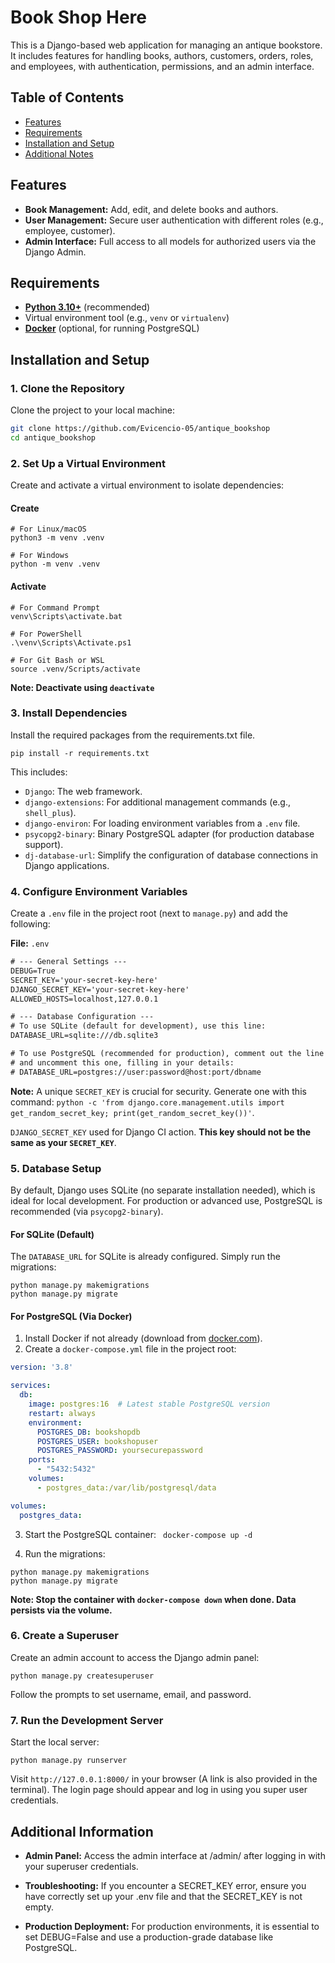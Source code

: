 # Book Shop Here

This is a Django-based web application for managing an antique bookstore. It includes features for handling books, authors, customers, orders, roles, and employees, with authentication, permissions, and an admin interface.

## Table of Contents
- [Features](#features)
- [Requirements](#requirements)
- [Installation and Setup](#installation-and-setup)
- [Additional Notes](#additional-information)

## Features

- **Book Management:** Add, edit, and delete books and authors.
- **User Management:** Secure user authentication with different roles (e.g., employee, customer).
- **Admin Interface:** Full access to all models for authorized users via the Django Admin.

## Requirements

- [**Python 3.10+**](https://www.python.org/downloads/) (recommended)
- Virtual environment tool (e.g., `venv` or `virtualenv`)
- [**Docker**](https://www.docker.com/get-started) (optional, for running PostgreSQL)

## Installation and Setup

### 1. Clone the Repository
Clone the project to your local machine:
```bash
git clone https://github.com/Evicencio-05/antique_bookshop
cd antique_bookshop
```

### 2. Set Up a Virtual Environment
Create and activate a virtual environment to isolate dependencies:

#### Create
```
# For Linux/macOS
python3 -m venv .venv

# For Windows
python -m venv .venv
```

#### Activate
```
# For Command Prompt 
venv\Scripts\activate.bat

# For PowerShell
.\venv\Scripts\Activate.ps1

# For Git Bash or WSL 
source .venv/Scripts/activate
```
**Note: Deactivate using `deactivate`**

### 3. Install Dependencies 
Install the required packages from the requirements.txt file.
```
pip install -r requirements.txt
```

This includes:
- `Django`: The web framework.
- `django-extensions`: For additional management commands (e.g., `shell_plus`).
- `django-environ`: For loading environment variables from a `.env` file.
- `psycopg2-binary`: Binary PostgreSQL adapter (for production database support).
- `dj-database-url`: Simplify the configuration of database connections in Django applications.

### 4. Configure Environment Variables

Create a `.env` file in the project root (next to `manage.py`) and add the following: 

**File:** `.env`
```txt
# --- General Settings ---
DEBUG=True
SECRET_KEY='your-secret-key-here'  
DJANGO_SECRET_KEY='your-secret-key-here'
ALLOWED_HOSTS=localhost,127.0.0.1

# --- Database Configuration ---
# To use SQLite (default for development), use this line:
DATABASE_URL=sqlite:///db.sqlite3

# To use PostgreSQL (recommended for production), comment out the line above
# and uncomment this one, filling in your details:
# DATABASE_URL=postgres://user:password@host:port/dbname
```
**Note:** A unique `SECRET_KEY` is crucial for security. Generate one with this command: `python -c 'from django.core.management.utils import get_random_secret_key; print(get_random_secret_key())'`.

`DJANGO_SECRET_KEY` used for Django CI action. **This key should not be the same as your `SECRET_KEY`**.

### 5. Database Setup

By default, Django uses SQLite (no separate installation needed), which is ideal for local development. For production or advanced use, PostgreSQL is recommended (via `psycopg2-binary`).

#### For SQLite (Default)

The `DATABASE_URL` for SQLite is already configured. Simply run the migrations:

```
python manage.py makemigrations
python manage.py migrate
```

#### For PostgreSQL (Via Docker)

1. Install Docker if not already (download from [docker.com](https://www.docker.com/)).
2. Create a `docker-compose.yml` file in the project root:

```yml
version: '3.8'

services:
  db:
    image: postgres:16  # Latest stable PostgreSQL version
    restart: always
    environment:
      POSTGRES_DB: bookshopdb
      POSTGRES_USER: bookshopuser
      POSTGRES_PASSWORD: yoursecurepassword
    ports:
      - "5432:5432"
    volumes:
      - postgres_data:/var/lib/postgresql/data

volumes:
  postgres_data:
```

3. Start the PostgreSQL container:
``` docker-compose up -d```

4. Run the migrations:

```
python manage.py makemigrations
python manage.py migrate
``` 
  **Note: Stop the container with `docker-compose down` when done. Data persists via the volume.**

### 6. Create a Superuser

Create an admin account to access the Django admin panel:

```
python manage.py createsuperuser
```

Follow the prompts to set username, email, and password.

### 7. Run the Development Server

Start the local server:
```
python manage.py runserver
```

Visit `http://127.0.0.1:8000/` in your browser (A link is also provided in the terminal). The login page should appear and log in using you super user credentials.

## Additional Information

- **Admin Panel:** Access the admin interface at /admin/ after logging in with your superuser credentials.

- **Troubleshooting:** If you encounter a SECRET_KEY error, ensure you have correctly set up your .env file and that the SECRET_KEY is not empty.

- **Production Deployment:** For production environments, it is essential to set DEBUG=False and use a production-grade database like PostgreSQL.

